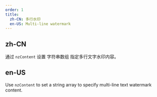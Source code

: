 ```yaml
---
order: 1
title:
  zh-CN: 多行水印
  en-US: Multi-line watermark
---
```


## zh-CN

通过 `nzContent` 设置 字符串数组 指定多行文字水印内容。

## en-US

Use `nzContent` to set a string array to specify multi-line text watermark content.